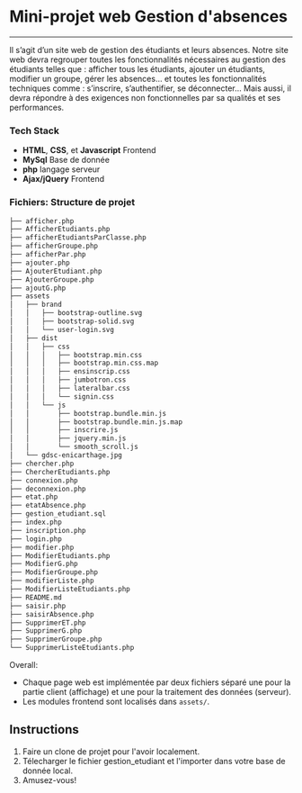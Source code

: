 # Mini-projet web Gestion d'absences
------

Il s’agit d’un site web de gestion des étudiants et leurs absences. Notre site web devra regrouper toutes les fonctionnalités nécessaires au gestion des étudiants telles que : afficher tous les étudiants, ajouter un étudiants, modifier un groupe, gérer les absences… et toutes les fonctionnalités techniques comme : s’inscrire, s’authentifier, se déconnecter… Mais aussi, il devra répondre à des exigences non fonctionnelles par sa qualités et ses performances.

### Tech Stack

* **HTML**, **CSS**, et **Javascript** Frontend
* **MySql** Base de donnée
* **php**  langage serveur
* **Ajax/jQuery** Frontend

### Fichiers: Structure de projet

```sh
├── afficher.php
├── AfficherEtudiants.php
├── afficherEtudiantsParClasse.php
├── afficherGroupe.php
├── afficherPar.php
├── ajouter.php
├── AjouterEtudiant.php
├── AjouterGroupe.php
├── ajoutG.php
├── assets
│   ├── brand
│   │   ├── bootstrap-outline.svg
│   │   ├── bootstrap-solid.svg
│   │   └── user-login.svg
│   ├── dist
│   │   ├── css
│   │   │   ├── bootstrap.min.css
│   │   │   ├── bootstrap.min.css.map
│   │   │   ├── ensinscrip.css
│   │   │   ├── jumbotron.css
│   │   │   ├── lateralbar.css
│   │   │   └── signin.css
│   │   └── js
│   │       ├── bootstrap.bundle.min.js
│   │       ├── bootstrap.bundle.min.js.map
│   │       ├── inscrire.js
│   │       ├── jquery.min.js
│   │       └── smooth_scroll.js
│   └── gdsc-enicarthage.jpg
├── chercher.php
├── ChercherEtudiants.php
├── connexion.php
├── deconnexion.php
├── etat.php
├── etatAbsence.php
├── gestion_etudiant.sql
├── index.php
├── inscription.php
├── login.php
├── modifier.php
├── ModifierEtudiants.php
├── ModifierG.php
├── ModifierGroupe.php
├── modifierListe.php
├── ModifierListeEtudiants.php
├── README.md
├── saisir.php
├── saisirAbsence.php
├── SupprimerET.php
├── SupprimerG.php
├── SupprimerGroupe.php
└── SupprimerListeEtudiants.php
```


Overall:
* Chaque page web est implémentée par deux fichiers séparé une pour la partie client (affichage) et une pour la traitement des données (serveur).
* Les modules  frontend sont localisés dans `assets/`.

Instructions
-----

1. Faire un clone de projet pour l'avoir localement.
2. Télecharger le fichier gestion_etudiant et l'importer dans votre base de donnée local.
3. Amusez-vous!
